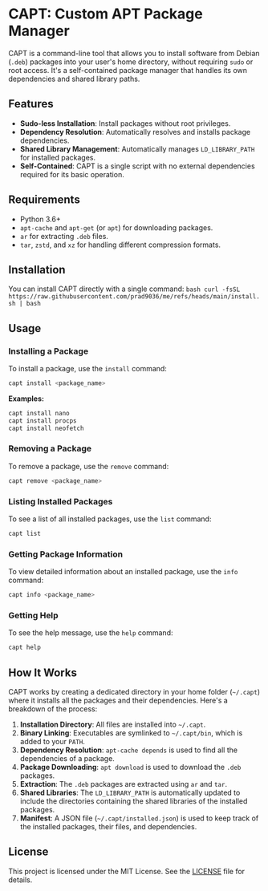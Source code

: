 # CAPT: Custom APT Package Manager

CAPT is a command-line tool that allows you to install software from Debian (`.deb`) packages into your user's home directory, without requiring `sudo` or root access. It's a self-contained package manager that handles its own dependencies and shared library paths.

## Features

- **Sudo-less Installation**: Install packages without root privileges.
- **Dependency Resolution**: Automatically resolves and installs package dependencies.
- **Shared Library Management**: Automatically manages `LD_LIBRARY_PATH` for installed packages.
- **Self-Contained**: CAPT is a single script with no external dependencies required for its basic operation.

## Requirements

- Python 3.6+
- `apt-cache` and `apt-get` (or `apt`) for downloading packages.
- `ar` for extracting `.deb` files.
- `tar`, `zstd`, and `xz` for handling different compression formats.

## Installation

You can install CAPT directly with a single command:
    ```bash
    curl -fsSL https://raw.githubusercontent.com/prad9036/me/refs/heads/main/install.sh | bash
    ```

## Usage

### Installing a Package

To install a package, use the `install` command:

```bash
capt install <package_name>
```

**Examples:**

```bash
capt install nano
capt install procps
capt install neofetch
```

### Removing a Package

To remove a package, use the `remove` command:

```bash
capt remove <package_name>
```

### Listing Installed Packages

To see a list of all installed packages, use the `list` command:

```bash
capt list
```

### Getting Package Information

To view detailed information about an installed package, use the `info` command:

```bash
capt info <package_name>
```

### Getting Help

To see the help message, use the `help` command:

```bash
capt help
```

## How It Works

CAPT works by creating a dedicated directory in your home folder (`~/.capt`) where it installs all the packages and their dependencies. Here's a breakdown of the process:

1.  **Installation Directory**: All files are installed into `~/.capt`.
2.  **Binary Linking**: Executables are symlinked to `~/.capt/bin`, which is added to your `PATH`.
3.  **Dependency Resolution**: `apt-cache depends` is used to find all the dependencies of a package.
4.  **Package Downloading**: `apt download` is used to download the `.deb` packages.
5.  **Extraction**: The `.deb` packages are extracted using `ar` and `tar`.
6.  **Shared Libraries**: The `LD_LIBRARY_PATH` is automatically updated to include the directories containing the shared libraries of the installed packages.
7.  **Manifest**: A JSON file (`~/.capt/installed.json`) is used to keep track of the installed packages, their files, and dependencies.

## License

This project is licensed under the MIT License. See the [LICENSE](LICENSE) file for details.
